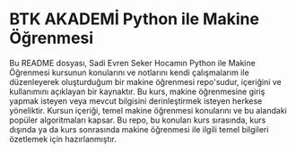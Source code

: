 # BTK AKADEMİ Python ile Makine Öğrenmesi 

Bu README dosyası, Sadi Evren Seker Hocamın Python ile Makine Öğrenmesi kursunun konularını ve notlarını kendi çalışmalarım ile düzenleyerek oluşturduğum bir makine öğrenmesi repo'sudur, içeriğini ve kullanımını açıklayan bir kaynaktır. Bu kurs, makine öğrenmesine giriş yapmak isteyen veya mevcut bilgisini derinleştirmek isteyen herkese yöneliktir. Kursun içeriği, temel makine öğrenmesi konularını ve bu alandaki popüler algoritmaları kapsar. Bu repo, bu konuları kurs sırasında, kurs dışında ya da kurs sonrasında makine öğrenmesi ile ilgili temel bilgileri özetlemek için hazırlanmıştır.

